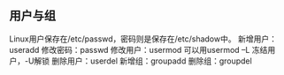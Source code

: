 ## 用户与组

Linux用户保存在/etc/passwd，密码则是保存在/etc/shadow中。
新增用户：useradd
修改密码：passwd
修改用户：usermod  可以用usermod –L 冻结用户，-U解锁
删除用户：userdel
新增组：groupadd
删除组：groupdel

